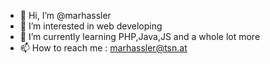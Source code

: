 - 👋 Hi, I’m @marhassler
- 👀 I’m interested in web developing
- 🌱 I’m currently learning PHP,Java,JS and a whole lot more
- 📫 How to reach me : marhassler@tsn.at

<!---
marhassler/marhassler is a ✨ special ✨ repository because its `README.md` (this file) appears on your GitHub profile.
You can click the Preview link to take a look at your changes.
--->
